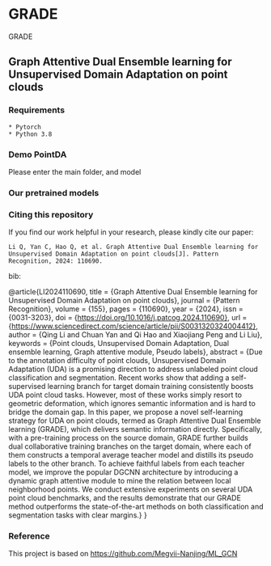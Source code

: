 # GRADE
GRADE
## Graph Attentive Dual Ensemble learning for Unsupervised Domain Adaptation on point clouds
### Requirements

    * Pytorch 
    * Python 3.8

### Demo PointDA

Please enter the main folder, and model

    

### Our pretrained models




### Citing this repository

If you find our work helpful in your research, please kindly cite our paper:

    Li Q, Yan C, Hao Q, et al. Graph Attentive Dual Ensemble learning for Unsupervised Domain Adaptation on point clouds[J]. Pattern Recognition, 2024: 110690.
   
 bib:
   
@article{LI2024110690,
title = {Graph Attentive Dual Ensemble learning for Unsupervised Domain Adaptation on point clouds},
journal = {Pattern Recognition},
volume = {155},
pages = {110690},
year = {2024},
issn = {0031-3203},
doi = {https://doi.org/10.1016/j.patcog.2024.110690},
url = {https://www.sciencedirect.com/science/article/pii/S0031320324004412},
author = {Qing Li and Chuan Yan and Qi Hao and Xiaojiang Peng and Li Liu},
keywords = {Point clouds, Unsupervised Domain Adaptation, Dual ensemble learning, Graph attentive module, Pseudo labels},
abstract = {Due to the annotation difficulty of point clouds, Unsupervised Domain Adaptation (UDA) is a promising direction to address unlabeled point cloud classification and segmentation. Recent works show that adding a self-supervised learning branch for target domain training consistently boosts UDA point cloud tasks. However, most of these works simply resort to geometric deformation, which ignores semantic information and is hard to bridge the domain gap. In this paper, we propose a novel self-learning strategy for UDA on point clouds, termed as Graph Attentive Dual Ensemble learning (GRADE), which delivers semantic information directly. Specifically, with a pre-training process on the source domain, GRADE further builds dual collaborative training branches on the target domain, where each of them constructs a temporal average teacher model and distills its pseudo labels to the other branch. To achieve faithful labels from each teacher model, we improve the popular DGCNN architecture by introducing a dynamic graph attentive module to mine the relation between local neighborhood points. We conduct extensive experiments on several UDA point cloud benchmarks, and the results demonstrate that our GRADE method outperforms the state-of-the-art methods on both classification and segmentation tasks with clear margins.}
}
### Reference

This project is based on https://github.com/Megvii-Nanjing/ML_GCN
